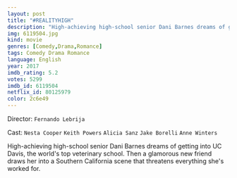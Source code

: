 ```yaml
---
layout: post
title: "#REALITYHIGH"
description: "High-achieving high-school senior Dani Barnes dreams of getting into UC Davis, the world's top veterinary school. Then a glamorous new friend draws her into a Southern California scene that threatens everything she's worked for..."
img: 6119504.jpg
kind: movie
genres: [Comedy,Drama,Romance]
tags: Comedy Drama Romance 
language: English
year: 2017
imdb_rating: 5.2
votes: 5299
imdb_id: 6119504
netflix_id: 80125979
color: 2c6e49
---
```

Director: `Fernando Lebrija`  

Cast: `Nesta Cooper` `Keith Powers` `Alicia Sanz` `Jake Borelli` `Anne Winters` 

High-achieving high-school senior Dani Barnes dreams of getting into UC Davis, the world's top veterinary school. Then a glamorous new friend draws her into a Southern California scene that threatens everything she's worked for.
